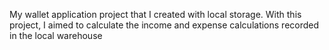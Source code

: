 My wallet application project that I created with local storage. With this project, I aimed to calculate the income and expense calculations recorded in the local warehouse